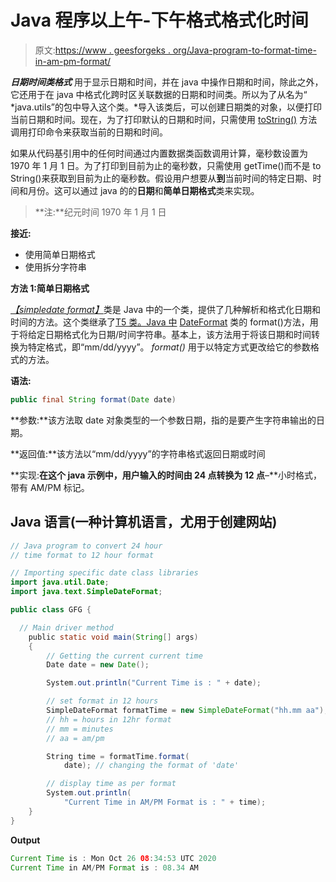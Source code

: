 # Java 程序以上午-下午格式格式化时间

> 原文:[https://www . geesforgeks . org/Java-program-to-format-time-in-am-pm-format/](https://www.geeksforgeeks.org/java-program-to-format-time-in-am-pm-format/)

***日期时间类格式*** 用于显示日期和时间，并在 java 中操作日期和时间，除此之外，它还用于在 java 中格式化跨时区关联数据的日期和时间类。所以为了从名为“ *java.utils”的包中导入这个类。*导入该类后，可以创建日期类的对象，以便打印当前日期和时间。现在，为了打印默认的日期和时间，只需使用 [toString()](https://www.geeksforgeeks.org/integer-tostring-in-java/) 方法调用打印命令来获取当前的日期和时间。

如果从代码基引用中的任何时间通过内置数据类函数调用计算，毫秒数设置为 1970 年 1 月 1 日。为了打印到目前为止的毫秒数，只需使用 getTime()而不是 to String()来获取到目前为止的毫秒数。假设用户想要从**到**当前时间的特定日期、时间和月份。这可以通过 java 的的**日期**和**简单日期格式**类来实现。

> **注:**纪元时间 1970 年 1 月 1 日

**接近:**

*   使用简单日期格式
*   使用拆分字符串

**方法 1:简单日期格式**

[*【simpledate format】*](https://www.geeksforgeeks.org/simpledateformat-format-method-in-java-with-examples/)类是 Java 中的一个类，提供了几种解析和格式化日期和时间的方法。这个类继承了[T5 类。Java 中](https://www.geeksforgeeks.org/dateformat-format-method-in-java-with-examples/) [DateFormat](https://www.geeksforgeeks.org/dateformat-format-method-in-java-with-examples/) 类的 format()方法，用于将给定日期格式化为日期/时间字符串。基本上，该方法用于将该日期和时间转换为特定格式，即“mm/dd/yyyy”。 *format()* 用于以特定方式更改给它的参数格式的方法。

**语法:**

```java
public final String format(Date date)
```

**参数:**该方法取 date 对象类型的一个参数日期，指的是要产生字符串输出的日期。

**返回值:**该方法以“mm/dd/yyyy”的字符串格式返回日期或时间

**实现:**在这个 java 示例中，用户输入的时间由 24 点转换为 12 点**–**小时格式，带有 AM/PM 标记。

## Java 语言(一种计算机语言，尤用于创建网站)

```java
// Java program to convert 24 hour
// time format to 12 hour format

// Importing specific date class libraries
import java.util.Date;
import java.text.SimpleDateFormat;

public class GFG {

  // Main driver method
    public static void main(String[] args)
    {
        // Getting the current current time
        Date date = new Date();

        System.out.println("Current Time is : " + date);

        // set format in 12 hours
        SimpleDateFormat formatTime = new SimpleDateFormat("hh.mm aa");
        // hh = hours in 12hr format
        // mm = minutes
        // aa = am/pm

        String time = formatTime.format(
            date); // changing the format of 'date'

        // display time as per format
        System.out.println(
            "Current Time in AM/PM Format is : " + time);
    }
}
```

**Output**

```java
Current Time is : Mon Oct 26 08:34:53 UTC 2020
Current Time in AM/PM Format is : 08.34 AM
```